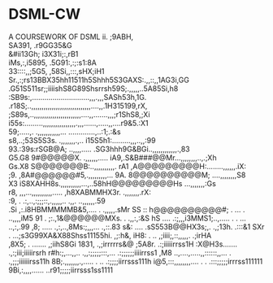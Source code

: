 # DSML-CW
A COURSEWORK OF DSML
               ii.                                         ;9ABH,          
              SA391,                                    .r9GG35&G          
              &#ii13Gh;                               i3X31i;:,rB1         
              iMs,:,i5895,                         .5G91:,:;:s1:8A         
               33::::,,;5G5,                     ,58Si,,:::,sHX;iH1        
                Sr.,:;rs13BBX35hh11511h5Shhh5S3GAXS:.,,::,,1AG3i,GG        
                .G51S511sr;;iiiishS8G89Shsrrsh59S;.,,,,,..5A85Si,h8        
               :SB9s:,............................,,,.,,,SASh53h,1G.       
            .r18S;..,,,,,,,,,,,,,,,,,,,,,,,,,,,,,....,,.1H315199,rX,       
          ;S89s,..,,,,,,,,,,,,,,,,,,,,,,,....,,.......,,,;r1ShS8,;Xi       
        i55s:.........,,,,,,,,,,,,,,,,.,,,......,.....,,....r9&5.:X1       
       59;.....,.     .,,,,,,,,,,,...        .............,..:1;.:&s       
      s8,..;53S5S3s.   .,,,,,,,.,..      i15S5h1:.........,,,..,,:99       
      93.:39s:rSGB@A;  ..,,,,.....    .SG3hhh9G&BGi..,,,,,,,,,,,,.,83      
      G5.G8  9#@@@@@X. .,,,,,,.....  iA9,.S&B###@@Mr...,,,,,,,,..,.;Xh     
      Gs.X8 S@@@@@@@B:..,,,,,,,,,,. rA1 ,A@@@@@@@@@H:........,,,,,,.iX:    
     ;9. ,8A#@@@@@@#5,.,,,,,,,,,... 9A. 8@@@@@@@@@@M;    ....,,,,,,,,S8    
     X3    iS8XAHH8s.,,,,,,,,,,...,..58hH@@@@@@@@@Hs       ...,,,,,,,:Gs   
    r8,        ,,,...,,,,,,,,,,.....  ,h8XABMMHX3r.          .,,,,,,,.rX:       
   :9, .    .:,..,:;;;::,.,,,,,..          .,,.               ..,,,,,,.59  
  .Si      ,:.i8HBMMMMMB&5,....                    .            .,,,,,.sMr
  SS       :: h@@@@@@@@@@#; .                     ...  .         ..,,,,iM5
  91  .    ;:.,1&@@@@@@MXs.                            .          .,,:,:&S
  hS ....  .:;,,,i3MMS1;..,..... .  .     ...                     ..,:,.99
  ,8; ..... .,:,..,8Ms:;,,,...                                     .,::.83
   s&: ....  .sS553B@@HX3s;,.    .,;13h.                            .:::&1
    SXr  .  ...;s3G99XA&X88Shss11155hi.                             ,;:h&,
     iH8:  . ..   ,;iiii;,::,,,,,.                                 .;irHA  
      ,8X5;   .     .......                                       ,;iihS8Gi
         1831,                                                 .,;irrrrrs&@
           ;5A8r.                                            .:;iiiiirrss1H
             :X@H3s.......                                .,:;iii;iiiiirsrh
              r#h:;,...,,.. .,,:;;;;;:::,...              .:;;;;;;iiiirrss1
            ,M8 ..,....,.....,,::::::,,...         .     .,;;;iiiiiirss11h
            8B;.,,,,,,,.,.....          .           ..   .:;;;;iirrsss111h
           i@5,:::,,,,,,,,.... .                   . .:::;;;;;irrrss111111
           9Bi,:,,,,......                        ..r91;;;;;iirrsss1ss1111
